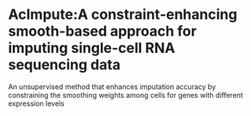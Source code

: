 # AcImpute:A constraint-enhancing smooth-based approach for imputing single-cell RNA sequencing data

 An unsupervised method that enhances imputation accuracy by constraining the smoothing weights among cells for genes with different expression levels
